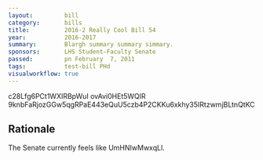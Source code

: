 ```yaml
---
layout:         bill
category:       bills
title:          2016-2 Really Cool Bill 54
year:           2016-2017
summary:        Blargh summary summary simmary.
sponsors:       LHS Student-Faculty Senate
passed:         pn February  7, 2011
tags:           test-bill PHd
visualworkflow: true
---
```



c28Lfg6PCt1WXIRBpWuI ovAvi0HEt5WQlR 9knbFaRjozGGw5qgRPaE443eQuU5czb4P2CKKu6xkhy35IRtzwmjBLtnQtKC 




Rationale
---------
The Senate currently feels like UmHNIwMwxqLl.
